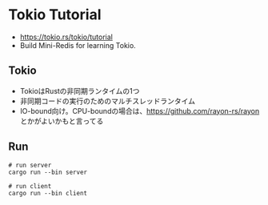 # Tokio Tutorial

- https://tokio.rs/tokio/tutorial
- Build Mini-Redis for learning Tokio.

## Tokio

- TokioはRustの非同期ランタイムの1つ
- 非同期コードの実行のためのマルチスレッドランタイム
- IO-bound向け。CPU-boundの場合は、https://github.com/rayon-rs/rayon とかがよいかもと言ってる

## Run

```
# run server
cargo run --bin server

# run client
cargo run --bin client
```
